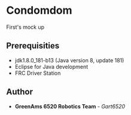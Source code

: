 # Condomdom

First's mock up 


## Prerequisities

* jdk1.8.0_181-b13 (Java version 8, update 181)
* Eclipse for Java development
* FRC Driver Station


## Author

* **GreenAms 6520 Robotics Team** - *Gart6520*